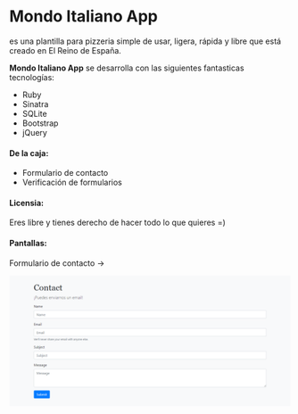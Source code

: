 # Mondo Italiano App

es una plantilla para pizzeria simple de usar, ligera, rápida y libre que está creado en El Reino de España.

**Mondo Italiano App** se desarrolla con las siguientes fantasticas tecnologías:

* Ruby
* Sinatra
* SQLite
* Bootstrap
* jQuery

#### De la caja:

* Formulario de contacto
* Verificación de formularios

#### Licensia:

Eres libre y tienes derecho de hacer todo lo que quieres =)

#### Pantallas:

Formulario de contacto ->

![Formulario de contacto](screenshots/contact_form.png "Formulario de contacto")